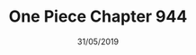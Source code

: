 ---
title: "One Piece Chapter 944"
date: 31/05/2019
range: 17
description: "One Piece Chapter 944"
previous: "series/one-piece/chapter-943"
next: "series/one-piece"
thumbnail: "One Piece"
manga: "manga"
---